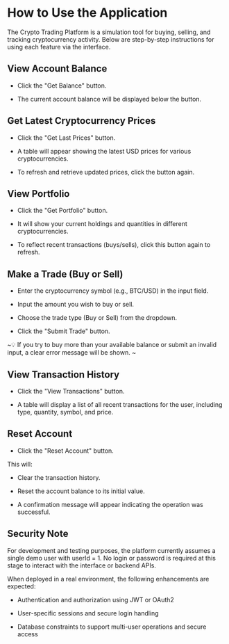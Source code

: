 # How to Use the Application
The Crypto Trading Platform is a simulation tool for buying, selling, and tracking cryptocurrency activity. Below are step-by-step instructions for using each feature via the interface.

## View Account Balance
- Click the "Get Balance" button.

- The current account balance will be displayed below the button.

## Get Latest Cryptocurrency Prices
- Click the "Get Last Prices" button.

- A table will appear showing the latest USD prices for various cryptocurrencies.

- To refresh and retrieve updated prices, click the button again.

## View Portfolio
- Click the "Get Portfolio" button.

- It will show your current holdings and quantities in different cryptocurrencies.

- To reflect recent transactions (buys/sells), click this button again to refresh.

## Make a Trade (Buy or Sell)
- Enter the cryptocurrency symbol (e.g., BTC/USD) in the input field.

- Input the amount you wish to buy or sell.

- Choose the trade type (Buy or Sell) from the dropdown.

- Click the "Submit Trade" button.

~💡 If you try to buy more than your available balance or submit an invalid input, a clear error message will be shown. ~

## View Transaction History
- Click the "View Transactions" button.

- A table will display a list of all recent transactions for the user, including type, quantity, symbol, and price.

## Reset Account
- Click the "Reset Account" button.

This will:

- Clear the transaction history.

- Reset the account balance to its initial value.

- A confirmation message will appear indicating the operation was successful.

## Security Note
For development and testing purposes, the platform currently assumes a single demo user with userId = 1.
No login or password is required at this stage to interact with the interface or backend APIs.

When deployed in a real environment, the following enhancements are expected:

- Authentication and authorization using JWT or OAuth2

- User-specific sessions and secure login handling

- Database constraints to support multi-user operations and secure access
